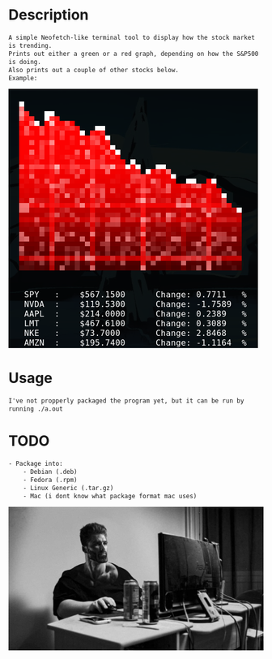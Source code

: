 # **Description**
    A simple Neofetch-like terminal tool to display how the stock market is trending.
    Prints out either a green or a red graph, depending on how the S&P500 is doing. 
    Also prints out a couple of other stocks below.
    Example:
![image info](./image.png)


# **Usage**
    I've not propperly packaged the program yet, but it can be run by running ./a.out 


#  **TODO**
    - Package into:
        - Debian (.deb)
        - Fedora (.rpm)
        - Linux Generic (.tar.gz)
        - Mac (i dont know what package format mac uses)

![image info](./gigachad.png)


